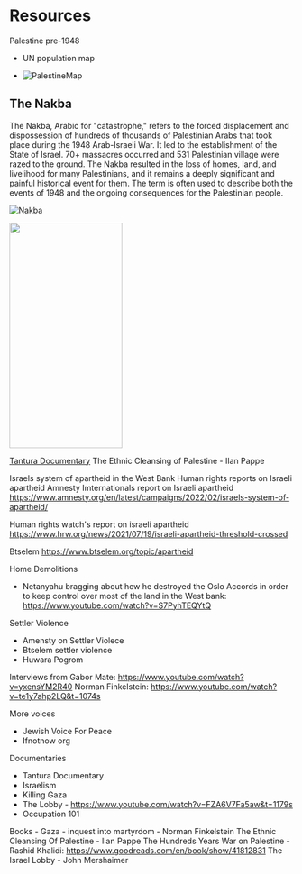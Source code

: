 # Resources 


Palestine pre-1948
- UN population map

- ![PalestineMap](https://github.com/talal-nabulsi/palestine-resources/assets/7799496/ae72ef0b-6de3-4b2f-830a-bf51be8f7e59)


## The Nakba

The Nakba, Arabic for "catastrophe," refers to the forced displacement and dispossession of hundreds of thousands of Palestinian Arabs that took place during the 1948 Arab-Israeli War. It led to the establishment of the State of Israel. 70+ massacres occurred and 531 Palestinian village were razed to the ground. The Nakba resulted in the loss of homes, land, and livelihood for many Palestinians, and it 
remains a deeply significant and painful historical event for them. The term is often used to describe both the events of 1948 and the ongoing consequences for the Palestinian people.



![Nakba](https://github.com/talal-nabulsi/palestine-resources/assets/7799496/e9a924c6-9631-4b39-bf16-df58465b11e4)

<img src="Nakba" data-canonical-src="[[https://gyazo.com/eb5c5741b6a9a16c692170a41a49c858.png](https://github.com/talal-nabulsi/palestine-resources/assets/7799496/e9a924c6-9631-4b39-bf16-df58465b11e4)](https://github.com/talal-nabulsi/palestine-resources/assets/7799496/e9a924c6-9631-4b39-bf16-df58465b11e4)" width="200" height="400" />


[Tantura Documentary](https://www.tantura-film.com/)
The Ethnic Cleansing of Palestine - Ilan Pappe

Israels system of apartheid in the West Bank
Human rights reports on Israeli apartheid 
Amnesty Imternationals report on Israeli apartheid
https://www.amnesty.org/en/latest/campaigns/2022/02/israels-system-of-apartheid/

Human rights watch's report on israeli apartheid
https://www.hrw.org/news/2021/07/19/israeli-apartheid-threshold-crossed

Btselem 
https://www.btselem.org/topic/apartheid

Home Demolitions
- Netanyahu bragging about how he destroyed the Oslo Accords in order to keep control over most of the land in the West bank: https://www.youtube.com/watch?v=S7PyhTEQYtQ

Settler Violence
- Amensty on Settler Violece
- Btselem settler violence
- Huwara Pogrom 


Interviews from 
Gabor Mate: https://www.youtube.com/watch?v=yxensYM2R40
Norman Finkelstein: https://www.youtube.com/watch?v=te1y7ahp2LQ&t=1074s

More voices
- Jewish Voice For Peace
- Ifnotnow org


Documentaries
- Tantura Documentary
- Israelism 
- Killing Gaza
- The Lobby - https://www.youtube.com/watch?v=FZA6V7Fa5aw&t=1179s
- Occupation 101 

Books - 
Gaza - inquest into martyrdom - Norman Finkelstein
The Ethnic Cleansing Of Palestine - Ilan Pappe
The Hundreds Years War on Palestine - Rashid Khalidi: https://www.goodreads.com/en/book/show/41812831
The Israel Lobby - John Mershaimer
